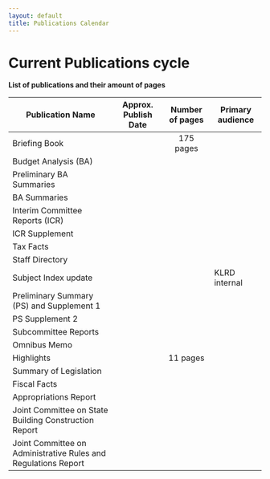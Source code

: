 ```yaml
---
layout: default
title: Publications Calendar
---
```


# Current Publications cycle

**List of publications and their amount of pages**

| Publication Name | Approx. Publish Date | Number of pages | Primary audience |
| --- | --- | :---: | --- |
| Briefing Book | | 175 pages | | 
| Budget Analysis (BA) | | | | 
| Preliminary BA Summaries | | | | 
| BA Summaries | | | |
| Interim Committee Reports (ICR) | | | | 
| ICR Supplement | | | | 
| Tax Facts | | | |
| Staff Directory | | | |
| Subject Index update | | | KLRD internal |
| Preliminary Summary (PS) and Supplement 1 | | |  |
| PS Supplement 2 | | | |
| Subcommittee Reports | | ||
| Omnibus Memo | | | |
| Highlights | | 11 pages | |
| Summary of Legislation | | | |
| Fiscal Facts | | | | 
| Appropriations Report | | | |
| Joint Committee on State Building Construction Report | | | | 
| Joint Committee on Administrative Rules and Regulations Report | | | |


